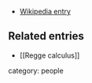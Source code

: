 
* [Wikipedia entry](http://en.wikipedia.org/wiki/Tullio_Regge)

## Related entries

* [[Regge calculus]]

category: people
